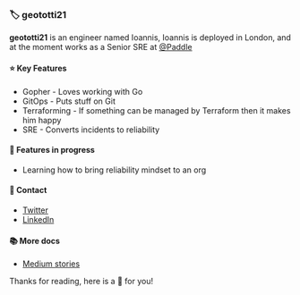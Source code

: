### 🏷️ geototti21 

**geototti21** is an engineer named Ioannis, Ioannis is deployed in London, and at the moment works as a Senior SRE at [@Paddle](https://github.com/PaddleHQ)

#### ⭐ Key Features
* Gopher - Loves working with Go
* GitOps - Puts stuff on Git
* Terraforming  - If something can be managed by Terraform then it makes him happy 
* SRE - Converts incidents to reliability
#### 🚧 Features in progress
* Learning how to bring reliability mindset to an org
#### 💬 Contact
* [Twitter](https://twitter.com/geototti21)
* [LinkedIn](https://www.linkedin.com/in/ioannis-georgoulas-88ba4b8b/)
#### 📚 More docs
* [Medium stories](https://medium.com/@geototti21)

Thanks for reading, here is a 🍰 for you!
